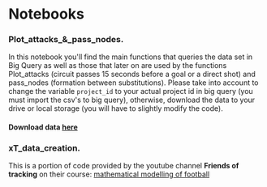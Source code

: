 # Notebooks
### Plot_attacks_&_pass_nodes.
In this notebook you'll find the main functions that queries the data set in Big Query as well as those that later on are used by the functions Plot_attacks (circuit passes 15 seconds before a goal or a direct shot) and pass_nodes (formation between substitutions). 
Please take into account to change the variable `project_id` to your actual project id in big query (you must import the csv's to big query), otherwise, download the data to your drive or local storage (you will have to slightly modify the code).

#### **Download data [here](https://drive.google.com/drive/folders/1zwBzLcByPDMNBINZMf2LPqv91XemoEtv?usp=drive_link/ "here")**

### xT_data_creation.
This is a portion of code provided by the youtube channel **Friends of tracking** on their course: [mathematical modelling of football](https://www.youtube.com/playlist?list=PLedeYskZY0vBOdQ6Uc9eZjZ2-nz1JT3R7/ "here")
